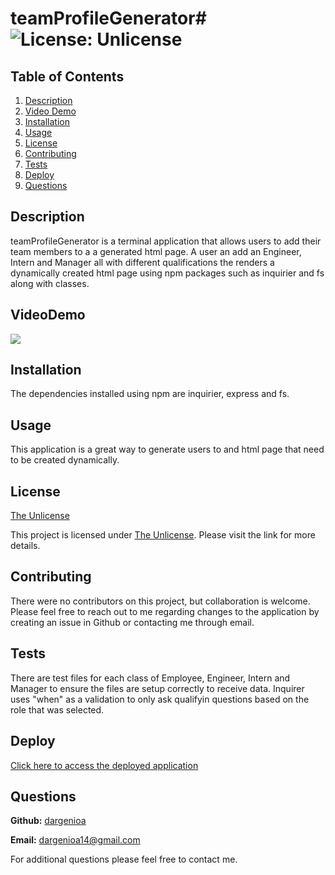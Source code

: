 # teamProfileGenerator# ![License: Unlicense](https://img.shields.io/badge/license-Unlicense-blue.svg)

## Table of Contents

1. [Description](#description)
1. [Video Demo](#videodemo)
1. [Installation](#installation)
1. [Usage](#usage)
1. [License](#license)
1. [Contributing](#contributing)
1. [Tests](#tests)
1. [Deploy](#deploy)
1. [Questions](#questions)

## Description

teamProfileGenerator is a terminal application that allows users to add their team members to a a generated html page.  A user an add an Engineer, Intern and Manager all with different qualifications the renders a dynamically created html page using npm packages such as inquirier and fs along with classes.

## VideoDemo

![](./assets/teamprofilegenerator.gif)

## Installation

The dependencies installed using npm are inquirier, express and fs.

## Usage

This application is a great way to generate users to and html page that need to be created dynamically.

## License

[The Unlicense](http://unlicense.org/)

This project is licensed under [The Unlicense](http://unlicense.org/). Please visit the link for more details.

## Contributing

There were no contributors on this project, but collaboration is welcome. Please feel free to reach out to me regarding changes to the application by creating an issue in Github or contacting me through email.

## Tests

There are test files for each class of Employee, Engineer, Intern and Manager to ensure the files are setup correctly to receive data.  Inquirer uses "when" as a validation to only ask qualifyin questions based on the role that was selected.

## Deploy

[Click here to access the deployed application](https://drive.google.com/file/d/1WMRoZbv5sBGF_0aJeb2XxqLkrdHiOq41/view?usp=sharing)
  
## Questions

**Github:** [dargenioa](http://github.com/dargenioa)

**Email:** [dargenioa14@gmail.com](dargenioa14@gmail.com)

For additional questions please feel free to contact me.

